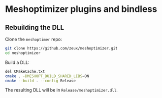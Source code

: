 # Meshoptimizer plugins and bindless

## Rebuilding the DLL

Clone the `meshoptimer` repo:

```bash
git clone https://github.com/zeux/meshoptimizer.git
cd meshoptimizer
```

Build a DLL:

``` bash
del CMakeCache.txt
cmake . -DMESHOPT_BUILD_SHARED_LIBS=ON
cmake --build . --config Release 
```

The resulting DLL will be in `Release/meshoptimizer.dll`.
